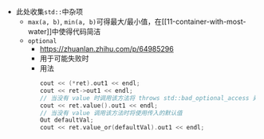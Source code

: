 - 此处收集`std::`中杂项
  - `max(a, b)`, `min(a, b)`可得最大/最小值，在[[11-container-with-most-water]]中使得代码简洁
  - `optional`
    - https://zhuanlan.zhihu.com/p/64985296
    - 用于可能失败时
    - 用法
      ```cpp
      cout << (*ret).out1 << endl; 
      cout << ret->out1 << endl;
      // 当没有 value 时调用该方法将 throws std::bad_optional_access 异常
      cout << ret.value().out1 << endl;
      // 当没有 value 调用该方法时将使用传入的默认值
      Out defaultVal;
      cout << ret.value_or(defaultVal).out1 << endl;
      ``` 